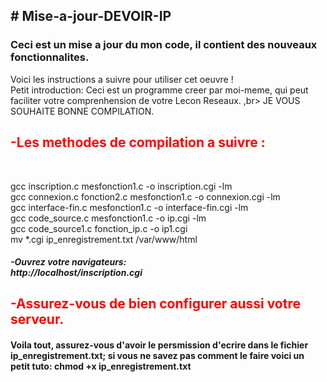 <!DOCTYPE html>
<html>
  <head>
    
  </head>
  <body>
    <h2># Mise-a-jour-DEVOIR-IP</h2>
    <h3>Ceci est un mise a jour du mon code, il contient des nouveaux fonctionnalites.</h3>
    <p>Voici les instructions a suivre pour utiliser cet oeuvre ! <br>
Petit introduction: Ceci est un programme creer par moi-meme, qui peut faciliter votre comprenhension de votre Lecon Reseaux. ,br> JE VOUS SOUHAITE BONNE COMPILATION.</p>
    <h2 style="color: red;">-Les methodes de compilation a suivre :</h2><br>
    <p>
      gcc inscription.c mesfonction1.c -o inscription.cgi -lm <br>
gcc connexion.c fonction2.c mesfonction1.c -o connexion.cgi -lm <br>
gcc interface-fin.c mesfonction1.c -o interface-fin.cgi -lm <br>
gcc code_source.c mesfonction1.c -o ip.cgi -lm <br>gcc code_source1.c fonction_ip.c -o ip1.cgi <br>
mv *.cgi ip_enregistrement.txt /var/www/html</p>
<h5>-Ouvrez votre navigateurs: <br>
http://localhost/inscription.cgi <br></h5>
    <h2 style="color: red;">-Assurez-vous de bien configurer aussi votre serveur.</h2>
    <h4>Voila tout, assurez-vous d'avoir le persmission d'ecrire dans le fichier ip_enregistrement.txt; si vous ne savez pas comment le faire voici un petit tuto: 
chmod +x ip_enregistrement.txt </h4>
  </body>
</html>













